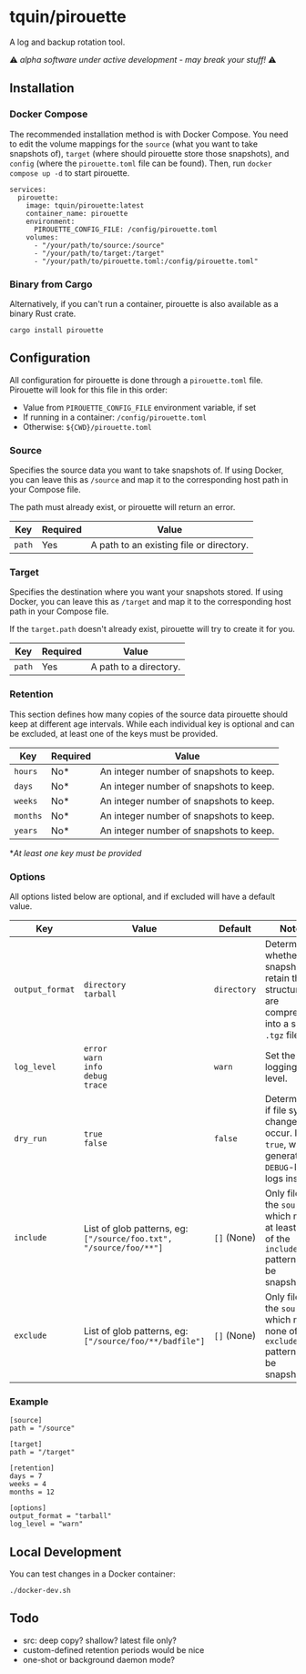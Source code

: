 # tquin/pirouette

A log and backup rotation tool.

⚠️ _alpha software under active development - may break your stuff!_ ⚠️

## Installation

### Docker Compose

The recommended installation method is with Docker Compose. You need to edit the volume mappings for the `source` (what you want to take snapshots of), `target` (where should pirouette store those snapshots), and `config` (where the `pirouette.toml` file can be found). Then, run `docker compose up -d` to start pirouette.

```
services:
  pirouette:
    image: tquin/pirouette:latest
    container_name: pirouette
    environment:
      PIROUETTE_CONFIG_FILE: /config/pirouette.toml
    volumes:
      - "/your/path/to/source:/source"
      - "/your/path/to/target:/target"
      - "/your/path/to/pirouette.toml:/config/pirouette.toml"
```

### Binary from Cargo

Alternatively, if you can't run a container, pirouette is also available as a binary Rust crate.

`cargo install pirouette`

## Configuration

All configuration for pirouette is done through a `pirouette.toml` file. Pirouette will look for this file in this order:

- Value from `PIROUETTE_CONFIG_FILE` environment variable, if set
- If running in a container: `/config/pirouette.toml`
- Otherwise: `${CWD}/pirouette.toml`

### Source

Specifies the source data you want to take snapshots of. If using Docker, you can leave this as `/source` and map it to the corresponding host path in your Compose file.

The path must already exist, or pirouette will return an error.

| Key    | Required | Value                                    |
| ------ | -------- | ---------------------------------------- |
| `path` | Yes      | A path to an existing file or directory. |

### Target

Specifies the destination where you want your snapshots stored. If using Docker, you can leave this as `/target` and map it to the corresponding host path in your Compose file.

If the `target.path` doesn't already exist, pirouette will try to create it for you.

| Key    | Required | Value                  |
| ------ | -------- | ---------------------- |
| `path` | Yes      | A path to a directory. |

### Retention

This section defines how many copies of the source data pirouette should keep at different age intervals. While each individual key is optional and can be excluded, at least one of the keys must be provided.

| Key      | Required | Value                                   |
| -------- | -------- | --------------------------------------- |
| `hours`  | No\*     | An integer number of snapshots to keep. |
| `days`   | No\*     | An integer number of snapshots to keep. |
| `weeks`  | No\*     | An integer number of snapshots to keep. |
| `months` | No\*     | An integer number of snapshots to keep. |
| `years`  | No\*     | An integer number of snapshots to keep. |

\*_At least one key must be provided_

### Options

All options listed below are optional, and if excluded will have a default value.

| Key             | Value                                                              | Default     | Notes                                                                                              |
| --------------- | ------------------------------------------------------------------ | ----------- | -------------------------------------------------------------------------------------------------- |
| `output_format` | `directory`<br>`tarball`                                           | `directory` | Determines whether snapshots retain their structure, or are compressed into a single `.tgz` file.  |
| `log_level`     | `error`<br>`warn`<br>`info`<br>`debug`<br>`trace`                  | `warn`      | Set the logging level.                                                                             |
| `dry_run`       | `true`<br>`false`                                                  | `false`     | Determines if file system changes can occur. If `true`, will generate `DEBUG`-level logs instead.  |
| `include`       | List of glob patterns, eg: `["/source/foo.txt", "/source/foo/**"]` | `[]` (None) | Only files in the `source` which match at least one of the `include` patterns will be snapshotted. |
| `exclude`       | List of glob patterns, eg: `["/source/foo/**/badfile"]`            | `[]` (None) | Only files in the `source` which match none of the `exclude` patterns will be snapshotted.         |

### Example

```
[source]
path = "/source"

[target]
path = "/target"

[retention]
days = 7
weeks = 4
months = 12

[options]
output_format = "tarball"
log_level = "warn"
```

## Local Development

You can test changes in a Docker container:

```
./docker-dev.sh
```

## Todo

- src: deep copy? shallow? latest file only?
- custom-defined retention periods would be nice
- one-shot or background daemon mode?
